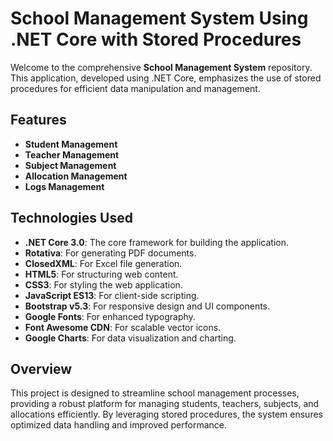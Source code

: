 # School Management System Using .NET Core with Stored Procedures

Welcome to the comprehensive **School Management System** repository. This application, developed using .NET Core, emphasizes the use of stored procedures for efficient data manipulation and management.

## Features

- **Student Management**
- **Teacher Management**
- **Subject Management**
- **Allocation Management**
- **Logs Management**

## Technologies Used

- **.NET Core 3.0**: The core framework for building the application.
- **Rotativa**: For generating PDF documents.
- **ClosedXML**: For Excel file generation.
- **HTML5**: For structuring web content.
- **CSS3**: For styling the web application.
- **JavaScript ES13**: For client-side scripting.
- **Bootstrap v5.3**: For responsive design and UI components.
- **Google Fonts**: For enhanced typography.
- **Font Awesome CDN**: For scalable vector icons.
- **Google Charts**: For data visualization and charting.

## Overview

This project is designed to streamline school management processes, providing a robust platform for managing students, teachers, subjects, and allocations efficiently. By leveraging stored procedures, the system ensures optimized data handling and improved performance.
